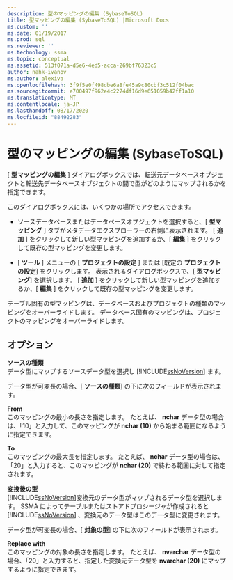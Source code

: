 ```yaml
---
description: 型のマッピングの編集 (SybaseToSQL)
title: 型マッピングの編集 (SybaseToSQL) |Microsoft Docs
ms.custom: ''
ms.date: 01/19/2017
ms.prod: sql
ms.reviewer: ''
ms.technology: ssma
ms.topic: conceptual
ms.assetid: 513f071a-d5e6-4ed5-acca-269bf76323c5
author: nahk-ivanov
ms.author: alexiva
ms.openlocfilehash: 3f9f5e0f498dbe6a8fe45a9c80cbf3c512f04bac
ms.sourcegitcommit: e700497f962e4c2274df16d9e651059b42ff1a10
ms.translationtype: MT
ms.contentlocale: ja-JP
ms.lasthandoff: 08/17/2020
ms.locfileid: "88492283"
---
```

# <a name="edit-type-mapping-sybasetosql"></a>型のマッピングの編集 (SybaseToSQL)
[ **型マッピングの編集** ] ダイアログボックスでは、転送元データベースオブジェクトと転送先データベースオブジェクトの間で型がどのようにマップされるかを指定できます。  
  
このダイアログボックスには、いくつかの場所でアクセスできます。  
  
-   ソースデータベースまたはデータベースオブジェクトを選択すると、[ **型マッピング** ] タブがメタデータエクスプローラーの右側に表示されます。 [ **追加** ] をクリックして新しい型マッピングを追加するか、[ **編集** ] をクリックして既存の型マッピングを変更します。  
  
-   [ **ツール** ] メニューの [ **プロジェクトの設定** ] または [既定の **プロジェクトの設定**] をクリックします。 表示されるダイアログボックスで、[ **型マッピング**] を選択します。 [ **追加** ] をクリックして新しい型マッピングを追加するか、[ **編集** ] をクリックして既存の型マッピングを変更します。  
  
テーブル固有の型マッピングは、データベースおよびプロジェクトの種類のマッピングをオーバーライドします。 データベース固有のマッピングは、プロジェクトのマッピングをオーバーライドします。  
  
## <a name="options"></a>オプション  
**ソースの種類**  
データ型にマップするソースデータ型を選択し [!INCLUDE[ssNoVersion](../../includes/ssnoversion-md.md)] ます。  
  
データ型が可変長の場合、[ **ソースの種類**] の下に次のフィールドが表示されます。  
  
**From**  
このマッピングの最小の長さを指定します。 たとえば、 **nchar** データ型の場合は、「10」と入力して、このマッピングが **nchar (10)** から始まる範囲になるように指定できます。  
  
**To**  
このマッピングの最大長を指定します。 たとえば、 **nchar** データ型の場合は、「20」と入力すると、このマッピングが **nchar (20)** で終わる範囲に対して指定されます。  
  
**変換後の型**  
[!INCLUDE[ssNoVersion](../../includes/ssnoversion-md.md)]変換元のデータ型がマップされるデータ型を選択します。 SSMA によってテーブルまたはストアドプロシージャが作成されると [!INCLUDE[ssNoVersion](../../includes/ssnoversion-md.md)] 、変換元のデータ型はこのデータ型に変更されます。  
  
データ型が可変長の場合、[ **対象の型**] の下に次のフィールドが表示されます。  
  
**Replace with**  
このマッピングの対象の長さを指定します。 たとえば、 **nvarchar** データ型の場合、「20」と入力すると、指定した変換元データ型を **nvarchar (20)** にマップするように指定できます。  
  
